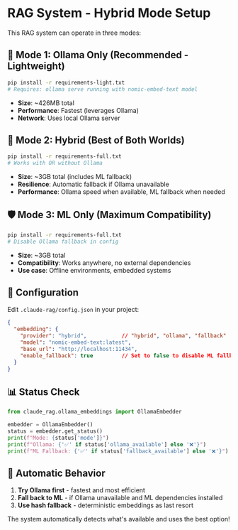 # RAG System - Hybrid Mode Setup

This RAG system can operate in three modes:

## 🚀 **Mode 1: Ollama Only (Recommended - Lightweight)**
```bash
pip install -r requirements-light.txt
# Requires: ollama serve running with nomic-embed-text model
```
- **Size**: ~426MB total  
- **Performance**: Fastest (leverages Ollama)
- **Network**: Uses local Ollama server

## 🔄 **Mode 2: Hybrid (Best of Both Worlds)** 
```bash
pip install -r requirements-full.txt  
# Works with OR without Ollama
```
- **Size**: ~3GB total (includes ML fallback)
- **Resilience**: Automatic fallback if Ollama unavailable
- **Performance**: Ollama speed when available, ML fallback when needed

## 🛡️ **Mode 3: ML Only (Maximum Compatibility)**
```bash
pip install -r requirements-full.txt
# Disable Ollama fallback in config
```
- **Size**: ~3GB total
- **Compatibility**: Works anywhere, no external dependencies
- **Use case**: Offline environments, embedded systems

## 🔧 **Configuration**

Edit `.claude-rag/config.json` in your project:
```json
{
  "embedding": {
    "provider": "hybrid",           // "hybrid", "ollama", "fallback"  
    "model": "nomic-embed-text:latest",
    "base_url": "http://localhost:11434",
    "enable_fallback": true         // Set to false to disable ML fallback
  }
}
```

## 📊 **Status Check**
```python
from claude_rag.ollama_embeddings import OllamaEmbedder

embedder = OllamaEmbedder()
status = embedder.get_status()
print(f"Mode: {status['mode']}")
print(f"Ollama: {'✅' if status['ollama_available'] else '❌'}")
print(f"ML Fallback: {'✅' if status['fallback_available'] else '❌'}")
```

## 🎯 **Automatic Behavior**
1. **Try Ollama first** - fastest and most efficient
2. **Fall back to ML** - if Ollama unavailable and ML dependencies installed  
3. **Use hash fallback** - deterministic embeddings as last resort

The system automatically detects what's available and uses the best option!